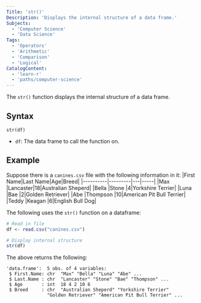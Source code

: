 ```yaml
---
Title: 'str()'
Description: 'Displays the internal structure of a data frame.'
Subjects:
  - 'Computer Science'
  - 'Data Science'
Tags:
  - 'Operators'
  - 'Arithmetic'
  - 'Comparison'
  - 'Logical'
CatalogContent:
  - 'learn-r'
  - 'paths/computer-science'
---
```


The `str()` function displays the internal structure of a data frame.

## Syntax

```pseudo
str(df)
```

- `df`: The data frame to call the function on.

## Example

Suppose there is a `canines.csv` file with the following information in it:
|First Name|Last Name|Age|Breed|
|----------|---------|---|-----|
|Max |Lancaster|18|Australian Sheperd|
|Bella |Stone |4|Yorkshire Terrier|
|Luna |Bae |2|Golden Retriever|
|Abe |Thompson |10|American Pit Bull Terrier|
|Teddy |Keagan |6|English Bull Dog|

The following uses the `str()` function on a dataframe:

```r
# Read in file
df <- read.csv("canines.csv")

# Display internal structure
str(df)
```

The above returns the following:

```
'data.frame':  5 obs. of 4 variables:
 $ First.Name: chr  "Max" "Bella" "Luna" "Abe" ...
 $ Last.Name : chr  "Lancaster" "Stone" "Bae" "Thompson" ...
 $ Age       : int  18 4 2 10 6
 $ Breed     : chr  "Australian Sheperd" "Yorkshire Terrier"
               "Golden Retriever" "American Pit Bull Terrier" ...
```
